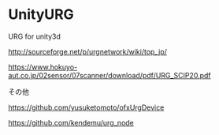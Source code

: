 # UnityURG
URG for unity3d

http://sourceforge.net/p/urgnetwork/wiki/top_jp/

https://www.hokuyo-aut.co.jp/02sensor/07scanner/download/pdf/URG_SCIP20.pdf


その他

https://github.com/yusuketomoto/ofxUrgDevice

https://github.com/kendemu/urg_node
